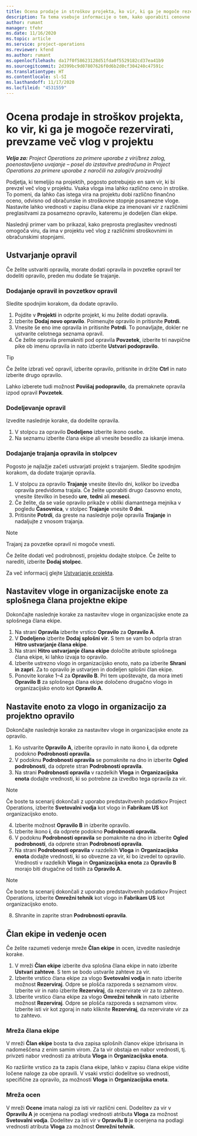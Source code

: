 ```yaml
---
title: Ocena prodaje in stroškov projekta, ko vir, ki ga je mogoče rezervirati, prevzame več vlog v projektu
description: Ta tema vsebuje informacije o tem, kako uporabiti cenovne razsežnosti za podporo ocen cen in stroškov za vir, ki prevzame več vlog v projektu.
author: rumant
manager: tfehr
ms.date: 11/16/2020
ms.topic: article
ms.service: project-operations
ms.reviewer: kfend
ms.author: rumant
ms.openlocfilehash: da17f0f58623128d51fda0f5529182cd37ea41b9
ms.sourcegitcommit: 2d399bc9d07807626f0d6b2d0cf304240c47591c
ms.translationtype: HT
ms.contentlocale: sl-SI
ms.lasthandoff: 11/17/2020
ms.locfileid: "4531559"
---
```

# <a name="estimate-project-sales-and-costs-when-a-bookable-resource-fills-multiple-roles-on-a-project"></a>Ocena prodaje in stroškov projekta, ko vir, ki ga je mogoče rezervirati, prevzame več vlog v projektu 

_**Velja za:** Project Operations za primere uporabe z viri/brez zalog, poenostavljeno uvajanje – posel do izstavitve predračuna in Project Operations za primere uporabe z naročili na zalogi/v proizvodnji_ 

Podjetja, ki temeljijo na projektih, pogosto potrebujejo en sam vir, ki bi prevzel več vlog v projektu. Vsaka vloga ima lahko različno ceno in stroške. To pomeni, da lahko čas istega vira na projektu dobi različno finančno oceno, odvisno od obračunske in stroškovne stopnje posamezne vloge. Nastavite lahko vrednosti v zapisu člana ekipe za imenovani vir z različnimi preglasitvami za posamezno opravilo, kateremu je dodeljen član ekipe.

Naslednji primer vam bo prikazal, kako preprosta preglasitev vrednosti omogoča viru, da ima v projektu več vlog z različnimi stroškovnimi in obračunskimi stopnjami.

## <a name="create-tasks"></a>Ustvarjanje opravil
Če želite ustvariti opravila, morate dodati opravila in povzetke opravil ter dodeliti opravilo, preden mu dodate še trajanje. 

### <a name="add-tasks-and-summary-tasks"></a>Dodajanje opravil in povzetkov opravil
Sledite spodnjim korakom, da dodate opravilo.

1. Pojdite v **Projekti** in odprite projekt, ki mu želite dodati opravila.
2. Izberite **Dodaj novo opravilo**. Poimenujte opravilo in pritisnite **Potrdi**.
3. Vnesite še eno ime opravila in pritisnite **Potrdi**. To ponavljajte, dokler ne ustvarite celotnega seznama opravil.
3. Če želite opravila premakniti pod opravila **Povzetek**, izberite tri navpične pike ob imenu opravila in nato izberite **Ustvari podopravilo**. 

  > [!TIP]
  > Če želite izbrati več opravil, izberite opravilo, pritisnite in držite **Ctrl** in nato izberite drugo opravilo.
  >
  > Lahko izberete tudi možnost **Povišaj podopravilo**, da premaknete opravila izpod opravil **Povzetek**.

### <a name="assign-tasks"></a>Dodeljevanje opravil

Izvedite naslednje korake, da dodelite opravila.

1. V stolpcu za opravilo **Dodeljeno** izberite ikono osebe.
2. Na seznamu izberite člana ekipe ali vnesite besedilo za iskanje imena.

### <a name="add-task-duration-and-columns"></a>Dodajanje trajanja opravila in stolpcev

Pogosto je najlažje začeti ustvarjati projekt s trajanjem. Sledite spodnjim korakom, da dodate trajanje opravila.

1. V stolpcu za opravilo **Trajanje** vnesite število dni, kolikor bo izvedba opravila predvidoma trajala. Če želite uporabiti drugo časovno enoto, vnesite številko in besedo **ure**, **tedni** ali **meseci**.
2. Če želite, da se vaše opravilo prikaže v obliki diamantnega mejnika v pogledu **Časovnica**, v stolpec **Trajanje** vnesite **0 dni**.
3. Pritisnite **Potrdi**, da greste na naslednje polje opravila **Trajanje** in nadaljujte z vnosom trajanja.

  > [!NOTE]
  > Trajanj za povzetke opravil ni mogoče vnesti.

Če želite dodati več podrobnosti, projektu dodajte stolpce. Če želite to narediti, izberite **Dodaj stolpec**. 

Za več informacij glejte [Ustvarjanje projekta](https://support.microsoft.com/en-us/office/create-a-project-a5b5e823-fb2e-45fd-be00-7d84422d9749).

## <a name="set-up-the-role-and-organization-unit-for-a-generic-project-team-member"></a>Nastavitev vloge in organizacijske enote za splošnega člana projektne ekipe
Dokončajte naslednje korake za nastavitev vloge in organizacijske enote za splošnega člana ekipe.

1. Na strani **Opravila** izberite vrstico **Opravilo** za **Opravilo A**. 
2. V **Dodeljeno** izberite **Dodaj splošni vir**. S tem se vam bo odprla stran **Hitro ustvarjanje člana ekipe**.
3. Na strani **Hitro ustvarjanje člana ekipe** določite atribute splošnega člana ekipe, ki lahko izvaja to opravilo.
4. Izberite ustrezno vlogo in organizacijsko enoto, nato pa izberite **Shrani in zapri**. Za to opravilo je ustvarjen in dodeljen splošni član ekipe. 
5. Ponovite korake 1–4 za **Opravilo B**. Pri tem upoštevajte, da mora imeti **Opravilo B** za splošnega člana ekipe določeno drugačno vlogo in organizacijsko enoto kot **Opravilo A**. 

## <a name="set-up-the-role-and-organization-unit-for-a-project-task"></a>Nastavite enoto za vlogo in organizacijo za projektno opravilo
Dokončajte naslednje korake za nastavitev vloge in organizacijske enote za opravilo.

1. Ko ustvarite **Opravilo A**, izberite opravilo in nato ikono **i**, da odprete podokno **Podrobnosti opravila**. 
2. V podoknu **Podrobnosti opravila** se pomaknite na dno in izberite **Ogled podrobnosti**, da odprete stran **Podrobnosti opravila**.
3. Na strani **Podrobnosti opravila** v razdelkih **Vloga** in **Organizacijska enota** dodajte vrednosti, ki so potrebne za izvedbo tega opravila za vir. 

  > [!NOTE]
  > Če boste ta scenarij dokončali z uporabo predstavitvenih podatkov Project Operations, izberite **Svetovalni vodja** kot vlogo in **Fabrikam US** kot organizacijsko enoto.

4. Izberite možnost **Opravilo B** in izberite opravilo.
5. Izberite ikono **i**, da odprete podokno **Podrobnosti opravila**. 
6. V podoknu **Podrobnosti opravila** se pomaknite na dno in izberite **Ogled podrobnosti**, da odprete stran **Podrobnosti opravila**.
7. Na strani **Podrobnosti opravila** v razdelkih **Vloga** in **Organizacijska enota** dodajte vrednosti, ki so obvezne za vir, ki bo izvedel to opravilo. Vrednosti v razdelkih **Vloga** in **Organizacijska enota** za **Opravilo B** morajo biti drugačne od tistih za **Opravilo A**. 

  > [!NOTE]
  > Če boste ta scenarij dokončali z uporabo predstavitvenih podatkov Project Operations, izberite **Omrežni tehnik** kot vlogo in **Fabrikam US** kot organizacijsko enoto.

8. Shranite in zaprite stran **Podrobnosti opravila**. 

## <a name="team-member-and-estimates-behavior"></a>Član ekipe in vedenje ocen 
Če želite razumeti vedenje mreže **Član ekipe** in ocen, izvedite naslednje korake.

1. V mreži **Član ekipe** izberite dva splošna člana ekipe in nato izberite **Ustvari zahteve**. S tem se bodo ustvarile zahteve za vir. 
2. Izberite vrstico člana ekipe za vlogo **Svetovalni vodja** in nato izberite možnost **Rezerviraj**. Odpre se plošča razporeda s seznamom virov. Izberite vir in nato izberite **Rezerviraj**, da rezervirate vir za to zahtevo.
3. Izberite vrstico člana ekipe za vlogo **Omrežni tehnik** in nato izberite možnost **Rezerviraj**. Odpre se plošča razporeda s seznamom virov. Izberite isti vir kot zgoraj in nato kliknite **Rezerviraj**, da rezervirate vir za to zahtevo.

### <a name="team-member-grid"></a>Mreža člana ekipe 

V mreži **Član ekipe** bosta ta dva zapisa splošnih članov ekipe izbrisana in nadomeščena z enim samim virom. Za ta vir obstaja en nabor vrednosti, tj. privzeti nabor vrednosti za atributa **Vloga** in **Organizacijska enota**.

Ko razširite vrstico za ta zapis člana ekipe, lahko v zapisu člana ekipe vidite ločene naloge za obe opravili. V vsaki vrstici dodelitve so vrednosti, specifične za opravilo, za možnosti **Vloga** in **Organizacijska enota**. 

### <a name="estimates-grid"></a>Mreža ocen 

V mreži **Ocene** imata nalogi za isti vir različni ceni. Dodelitev za vir v **Opravilu A** je ocenjena na podlagi vrednosti atributa **Vloga** za možnost **Svetovalni vodja**. Dodelitev za isti vir v **Opravilu B** je ocenjena na podlagi vrednosti atributa **Vloga** za možnost **Omrežni tehnik**.
